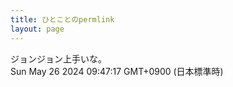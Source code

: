 ```yaml
---
title: ひとことのpermlink
layout: page
---
```

<div class="box" dt="1716684437234">
  ジョンジョン上手いな。
  <div class="content is-small">Sun May 26 2024 09:47:17 GMT+0900 (日本標準時)</div>
</div>